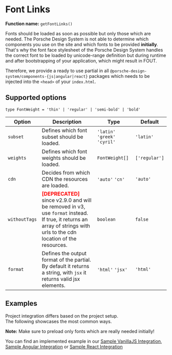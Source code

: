 # Font Links
**Function name:** `getFontLinks()`

Fonts should be loaded as soon as possible but only those which are needed. 
The Porsche Design System is not able to determine which components you use on the site and which fonts to be provided **initially**.
That's why the font face stylesheet of the Porsche Design System handles the correct font to be loaded by unicode-range definition but during runtime and after bootstrapping of your application, which might result in FOUT.

Therefore, we provide a ready to use partial in all `@porsche-design-system/components-{js|angular|react}` packages which needs to be injected into the `<head>` of your `index.html`.

## Supported options
`type FontWeight = 'thin' | 'regular' | 'semi-bold' | 'bold'`

| Option        | Description                                                                                                                                                                                               | Type                          | Default       |
|---------------|-----------------------------------------------------------------------------------------------------------------------------------------------------------------------------------------------------------|-------------------------------|---------------|
| `subset`      | Defines which font subset should be loaded.                                                                                                                                                               | `'latin'` `'greek'` `'cyril'` | `'latin'`     |
| `weights`     | Defines which font weights should be loaded.                                                                                                                                                              | `FontWeight[]`                | `['regular']` |
| `cdn`         | Decides from which CDN the resources are loaded.                                                                                                                                                          | `'auto'` `'cn'`               | `'auto'`      |
| `withoutTags` | <span style='color:red'>**[DEPRECATED]**</span> since v2.9.0 and will be removed in v3, use `format` instead.<br/>If true, it returns an array of strings with urls to the cdn location of the resources. | `boolean`                     | `false`       |
| `format`      | Defines the output format of the partial. By default it returns a string, with `jsx` it returns valid jsx elements.                                                                                       | `'html'` `'jsx'`              | `'html'`      |

## Examples

Project integration differs based on the project setup.  
The following showcases the most common ways.

**Note:** Make sure to preload only fonts which are really needed initially!

<PartialDocs name="getFontLinks" :params="params"></PartialDocs>

You can find an implemented example in our [Sample VanillaJS Integration](https://github.com/porscheui/sample-integration-vanillajs), [Sample Angular Integration](https://github.com/porscheui/sample-integration-angular) or [Sample React Integration](https://github.com/porscheui/sample-integration-react)

<script lang="ts">
import Vue from 'vue';
import Component from 'vue-class-component';

@Component
export default class Code extends Vue {
  public params = [
    { 
      value: "{ weights: ['regular', 'semi-bold'] }"
    },
    { 
      value: "{ cdn: 'cn' ",
      comment: 'force using China CDN'
    },
  ];
}
</script>

